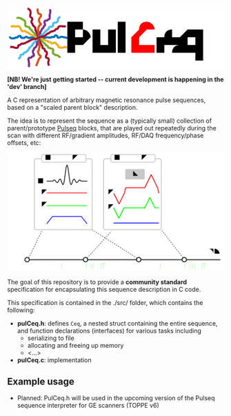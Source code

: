 
![logo](doc/logo.svg)

**[NB! We're just getting started -- current development is happening in the 'dev' branch]**

A C representation of arbitrary magnetic resonance pulse sequences, 
based on a "scaled parent block" description.

The idea is to represent the sequence as a (typically small) collection of parent/prototype
[Pulseq](https://pulseq.github.io/)
blocks, that are played out repeatedly during the scan with different
RF/gradient amplitudes, RF/DAQ frequency/phase offsets, etc:

![model](doc/model.svg)

The goal of this repository is to provide a **community standard** specification
for encapsulating this sequence description in C code.

This specification is contained in the ./src/ folder, which contains the following:
* **pulCeq.h**: defines `Ceq`, a nested struct containing the entire sequence, and
function declarations (interfaces) for various tasks including
   * serializing to file
   * allocating and freeing up memory
   * <...>
* **pulCeq.c**: implementation

## Example usage

* Planned: PulCeq.h will be used in the upcoming version of the Pulseq sequence interpreter for GE scanners (TOPPE v6)

